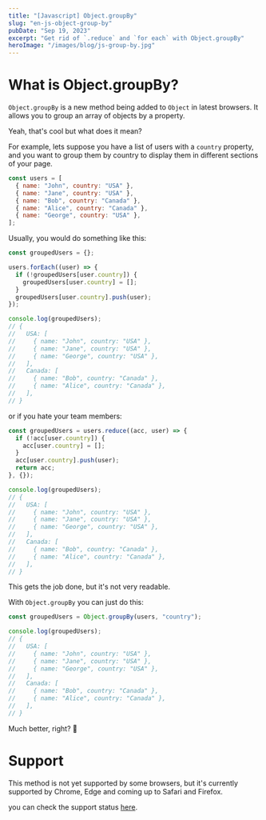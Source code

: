 ```yaml
---
title: "[Javascript] Object.groupBy" 
slug: "en-js-object-group-by"
pubDate: "Sep 19, 2023"
excerpt: "Get rid of `.reduce` and `for each` with Object.groupBy"
heroImage: "/images/blog/js-group-by.jpg"
---
```


# What is Object.groupBy? 

`Object.groupBy` is a new method being added to `Object` in latest browsers. It allows you to group an array of objects by a property.  

Yeah, that's cool but what does it mean?

For example, lets suppose you have a list of users with a `country` property, and you want to group them by country to display them in different sections of your page. 

```js
const users = [
  { name: "John", country: "USA" },
  { name: "Jane", country: "USA" },
  { name: "Bob", country: "Canada" },
  { name: "Alice", country: "Canada" },
  { name: "George", country: "USA" },
];
```

Usually, you would do something like this:

```js
const groupedUsers = {};

users.forEach((user) => {
  if (!groupedUsers[user.country]) {
    groupedUsers[user.country] = [];
  }
  groupedUsers[user.country].push(user);
});

console.log(groupedUsers);
// {
//   USA: [
//     { name: "John", country: "USA" },
//     { name: "Jane", country: "USA" },
//     { name: "George", country: "USA" },
//   ],
//   Canada: [
//     { name: "Bob", country: "Canada" },
//     { name: "Alice", country: "Canada" },
//   ],
// }
```

or if you hate your team members:

```js
const groupedUsers = users.reduce((acc, user) => {
  if (!acc[user.country]) {
    acc[user.country] = [];
  }
  acc[user.country].push(user);
  return acc;
}, {});

console.log(groupedUsers);
// {
//   USA: [
//     { name: "John", country: "USA" },
//     { name: "Jane", country: "USA" },
//     { name: "George", country: "USA" },
//   ],
//   Canada: [
//     { name: "Bob", country: "Canada" },
//     { name: "Alice", country: "Canada" },
//   ],
// }
```

This gets the job done, but it's not very readable.

With `Object.groupBy` you can just do this:

```js
const groupedUsers = Object.groupBy(users, "country");

console.log(groupedUsers);
// {
//   USA: [
//     { name: "John", country: "USA" },
//     { name: "Jane", country: "USA" },
//     { name: "George", country: "USA" },
//   ],
//   Canada: [
//     { name: "Bob", country: "Canada" },
//     { name: "Alice", country: "Canada" },
//   ],
// }
```

Much better, right? 🤩

# Support

This method is not yet supported by some browsers, but it's currently supported by Chrome, Edge and coming up to Safari and Firefox. 

you can check the support status [here](https://caniuse.com/mdn-javascript_builtins_object_groupby).
